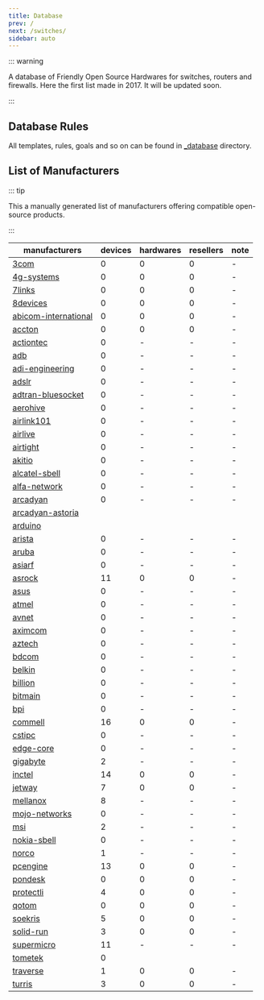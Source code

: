 ```yaml
---
title: Database
prev: /
next: /switches/
sidebar: auto
---
```


::: warning

A database of Friendly Open Source Hardwares for switches, routers and
firewalls. Here the first list made in 2017. It will be updated soon.

:::

## Database Rules

All templates, rules, goals and so on can be found in
[_database](/_database) directory.

## List of Manufacturers

::: tip

This a manually generated list of manufacturers offering compatible
open-source products.

:::

| manufacturers                                 | devices | hardwares | resellers | note |
|-----------------------------------------------|---------|-----------|-----------|------|
| [3com](3com/)                                 |       0 |         0 |         0 |    - |
| [4g-systems](4g-systems/)                     |       0 |         0 |         0 |    - |
| [7links](7links/)                             |       0 |         0 |         0 |    - |
| [8devices](8devices/)                         |       0 |         0 |         0 |    - |
| [abicom-international](abicom-international/) |       0 |         0 |         0 |    - |
| [accton](accton/)                             |       0 |         0 |         0 |    - |
| [actiontec](actiontec/)                       |       0 |         - |         - |    - |
| [adb](adb/)                                   |       0 |         - |         - |    - |
| [adi-engineering](adi-engineering/)           |       0 |         - |         - |    - |
| [adslr](adslr/)                               |       0 |         - |         - |    - |
| [adtran-bluesocket](adtran-bluesocket/)       |       0 |         - |         - |    - |
| [aerohive](aerohive/)                         |       0 |         - |         - |    - |
| [airlink101](airlink101/)                     |       0 |         - |         - |    - |
| [airlive](airlive/)                           |       0 |         - |         - |    - |
| [airtight](airtight/)                         |       0 |         - |         - |    - |
| [akitio](akitio/)                             |       0 |         - |         - |    - |
| [alcatel-sbell](alcatel-sbell/)               |       0 |         - |         - |    - |
| [alfa-network](alfa-network/)                 |       0 |         - |         - |    - |
| [arcadyan](arcadyan/)                         |       0 |         - |         - |    - |
| [arcadyan-astoria](arcadyan-astoria/)         |
| [arduino](arduino/)                           |
| [arista](arista/)                             |       0 |         - |         - |    - |
| [aruba](aruba/)                               |       0 |         - |         - |    - |
| [asiarf](asiarf/)                             |       0 |         - |         - |    - |
| [asrock](asrock/)                             |      11 |         0 |         0 |    - |
| [asus](asus/)                                 |       0 |         - |         - |    - |
| [atmel](atmel/)                               |       0 |         - |         - |    - |
| [avnet](avnet/)                               |       0 |         - |         - |    - |
| [aximcom](aximcom/)                           |       0 |         - |         - |    - |
| [aztech](aztech/)                             |       0 |         - |         - |    - |
| [bdcom](bdcom/)                               |       0 |         - |         - |    - |
| [belkin](belkin/)                             |       0 |         - |         - |    - |
| [billion](billion/)                           |       0 |         - |         - |    - |
| [bitmain](bitmain/)                           |       0 |         - |         - |    - |
| [bpi](bpi/)                                   |       0 |         - |         - |    - |
| [commell](commell/)                           |      16 |         0 |         0 |    - |
| [cstipc](cstipc/)                             |       0 |         - |         - |    - |
| [edge-core](edge-core/)                       |       0 |         - |         - |    - |
| [gigabyte](gigabyte/)                         |       2 |         - |         - |    - |
| [inctel](inctel/)                             |      14 |         0 |         0 |    - |
| [jetway](jetway/)                             |       7 |         0 |         0 |    - |
| [mellanox](mellanox/)                         |       8 |         - |         - |    - |
| [mojo-networks](mojo-networks)                |       0 |         - |         - |    - |
| [msi](msi/)                                   |       2 |         - |         - |    - |
| [nokia-sbell](nokia-sbell/)                   |       0 |         - |         - |    - |
| [norco](norco/)                               |       1 |         - |         - |    - |
| [pcengine](pcengine/)                         |      13 |         0 |         0 |    - |
| [pondesk](pondesk/)                           |       0 |         0 |         0 |    - |
| [protectli](protectli/)                       |       4 |         0 |         0 |    - |
| [qotom](qotom/)                               |       0 |         0 |         0 |    - |
| [soekris](soekris/)                           |       5 |         0 |         0 |    - |
| [solid-run](solid-run/)                       |       3 |         0 |         0 |    - |
| [supermicro](supermicro/)                     |      11 |         - |         - |    - |
| [tometek](tometek/)                           |       0 |
| [traverse](traverse/)                         |       1 |         0 |         0 |    - |
| [turris](turris/)                             |       3 |         0 |         0 |    - |

